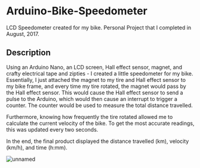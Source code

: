 # Arduino-Bike-Speedometer
LCD Speedometer created for my bike. Personal Project that I completed in August, 2017.

## Description
Using an Arduino Nano, an LCD screen, Hall effect sensor, magnet, and crafty electrical tape and zipties - I created a little speedometer for my bike. Essentially, I just attached the magnet to my tire and Hall effect sensor to my bike frame, and every time my tire rotated, the magnet would pass by the Hall effect sensor.
This would cause the Hall effect sensor to send a pulse to the Arduino, which would then cause an interrupt to trigger a counter. The counter would be used to measure the total distance travelled.

Furthermore, knowing how frequently the tire rotated allowed me to calculate the current velocity of the bike. To get the most accurate readings, this was updated every two seconds.

In the end, the final product displayed the distance travelled (km), velocity (km/h), and time (h:mm).

![unnamed](https://user-images.githubusercontent.com/14278780/51433899-7d5cdf80-1c0a-11e9-8c58-6eea8e731214.jpg)
